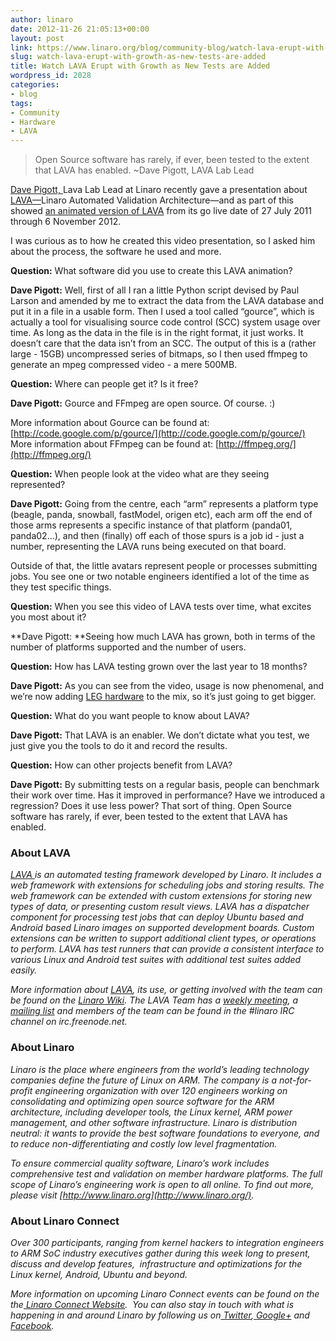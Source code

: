 ```yaml
---
author: linaro
date: 2012-11-26 21:05:13+00:00
layout: post
link: https://www.linaro.org/blog/community-blog/watch-lava-erupt-with-growth-as-new-tests-are-added/
slug: watch-lava-erupt-with-growth-as-new-tests-are-added
title: Watch LAVA Erupt with Growth as New Tests are Added
wordpress_id: 2028
categories:
- blog
tags:
- Community
- Hardware
- LAVA
---
```


> Open Source software has rarely, if ever, been tested to the extent that LAVA has enabled. ~Dave Pigott, LAVA Lab Lead 

[Dave Pigott, ](http://www.linaro.org/linux-on-arm/meet-the-team/dave-pigott/)Lava Lab Lead at Linaro recently gave a presentation about [LAVA—](https://wiki.linaro.org/Platform/LAVA)Linaro Automated Validation Architecture—and as part of this showed [an animated version of LAVA](http://youtu.be/_m1nbcRba5w) from its go live date of 27 July 2011 through 6 November 2012.

I was curious as to how he created this video presentation, so I asked him about the process, the software he used and more.

**Question:** What software did you use to create this LAVA animation?

**Dave Pigott:** Well, first of all I ran a little Python script devised by Paul Larson and amended by me to extract the data from the LAVA database and put it in a file in a usable form. Then I used a tool called “gource”, which is actually a tool for visualising source code control (SCC) system usage over time. As long as the data in the file is in the right format, it just works. It doesn’t care that the data isn’t from an SCC. The output of this is a (rather large - 15GB) uncompressed series of bitmaps, so I then used ffmpeg to generate an mpeg compressed video - a mere 500MB.

**Question:** Where can people get it? Is it free?

**Dave Pigott:** Gource and FFmpeg are open source. Of course. :)

More information about Gource can be found at: [http://code.google.com/p/gource/](http://code.google.com/p/gource/)
More information about FFmpeg can be found at: [http://ffmpeg.org/](http://ffmpeg.org/)

**Question:** When people look at the video what are they seeing represented?

**Dave Pigott:** Going from the centre, each “arm” represents a platform type (beagle, panda, snowball, fastModel, origen etc), each arm off the end of those arms represents a specific instance of that platform (panda01, panda02...), and then (finally) off each of those spurs is a job id - just a number, representing the LAVA runs being executed on that board.

Outside of that, the little avatars represent people or processes submitting jobs. You see one or two notable engineers identified a lot of the time as they test specific things.

**Question:** When you see this video of LAVA tests over time, what excites you most about it?

**Dave Pigott: **Seeing how much LAVA has grown, both in terms of the number of platforms supported and the number of users.

**Question:** How has LAVA testing grown over the last year to 18 months?

**Dave Pigott:** As you can see from the video, usage is now phenomenal, and we’re now adding [LEG hardware](http://www.linaro.org/engineering/leg) to the mix, so it’s just going to get bigger.

**Question:** What do you want people to know about LAVA?

**Dave Pigott:** That LAVA is an enabler. We don’t dictate what you test, we just give you the tools to do it and record the results.

**Question:** How can other projects benefit from LAVA?

**Dave Pigott:** By submitting tests on a regular basis, people can benchmark their work over time. Has it improved in performance? Have we introduced a regression? Does it use less power? That sort of thing. Open Source software has rarely, if ever, been tested to the extent that LAVA has enabled.


### About LAVA


_[LAVA ](http://lava.readthedocs.org/en/latest/)is an automated testing framework developed by Linaro. It includes a web framework with extensions for scheduling jobs and storing results. The web framework can be extended with custom extensions for storing new types of data, or presenting custom result views. LAVA has a dispatcher component for processing test jobs that can deploy Ubuntu based and Android based Linaro images on supported development boards. Custom extensions can be written to support additional client types, or operations to perform. LAVA has test runners that can provide a consistent interface to various Linux and Android test suites with additional test suites added easily._

_More information about [LAVA](https://wiki.linaro.org/Platform/LAVA), its use, or getting involved with the team can be found on the [Linaro Wiki](https://wiki.linaro.org/Platform/LAVA). The LAVA Team has a [weekly meeting](https://wiki.linaro.org/Platform/LAVA/Meetings), a [mailing list](http://lists.linaro.org/mailman/listinfo/linaro-validation) and members of the team can be found in the #linaro IRC channel on irc.freenode.net._


### About Linaro


_Linaro is the place where engineers from the world’s leading technology companies define the future of Linux on ARM. The company is a not-for-profit engineering organization with over 120 engineers working on consolidating and optimizing open source software for the ARM architecture, including developer tools, the Linux kernel, ARM power management, and other software infrastructure. Linaro is distribution neutral: it wants to provide the best software foundations to everyone, and to reduce non-differentiating and costly low level fragmentation._

_To ensure commercial quality software, Linaro’s work includes comprehensive test and validation on member hardware platforms. The full scope of Linaro’s engineering work is open to all online. To find out more, please visit [http://www.linaro.org](http://www.linaro.org/)._


### About Linaro Connect


_Over 300 participants, ranging from kernel hackers to integration engineers to ARM SoC industry executives gather during this week long to present, discuss and develop features,  infrastructure and optimizations for the Linux kernel, Android, Ubuntu and beyond._

_More information on upcoming Linaro Connect events can be found on the the[ Linaro Connect Website](http://connect.linaro.org/).  You can also stay in touch with what is happening in and around Linaro by following us on[ Twitter](https://twitter.com/LinaroOrg),[ Google+](https://plus.google.com/112814496864921562564/posts) and[ Facebook](https://www.facebook.com/LinaroOrg)._
